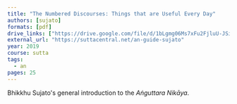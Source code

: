 ```yaml
---
title: "The Numbered Discourses: Things that are Useful Every Day"
authors: [sujato]
formats: [pdf]
drive_links: ["https://drive.google.com/file/d/1bLgmg06Ms7xFu2FjluU-JSiR5ceNK4JO/view?usp=drivesdk"]
external_url: "https://suttacentral.net/an-guide-sujato"
year: 2019
course: sutta
tags:
  - an
pages: 25
---
```


Bhikkhu Sujato's general introduction to the *Aṅguttara Nikāya*.